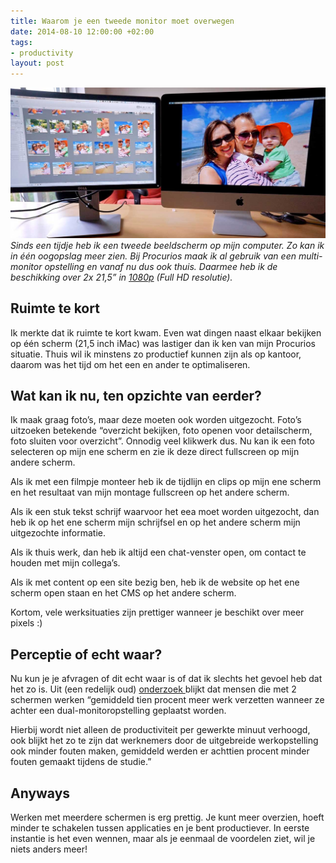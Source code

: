```yaml
---
title: Waarom je een tweede monitor moet overwegen
date: 2014-08-10 12:00:00 +02:00
tags:
- productivity
layout: post
---
```


![Twee monitoren](/content/images/2014/Dec/tweede-monitor.jpg)
*Sinds een tijdje heb ik een tweede beeldscherm op mijn computer. Zo kan ik in één oogopslag meer zien. Bij Procurios maak ik al gebruik van een multi-monitor opstelling en vanaf nu dus ook thuis. Daarmee heb ik de beschikking over 2x 21,5” in [1080p](http://en.wikipedia.org/wiki/1080p) (Full HD resolutie).*

## Ruimte te kort
Ik merkte dat ik ruimte te kort kwam. Even wat dingen naast elkaar bekijken op één scherm (21,5 inch iMac) was lastiger dan ik ken van mijn Procurios situatie. Thuis wil ik minstens zo productief kunnen zijn als op kantoor, daarom was het tijd om het een en ander te optimaliseren.

## Wat kan ik nu, ten opzichte van eerder?
Ik maak graag foto’s, maar deze moeten ook worden uitgezocht. Foto’s uitzoeken betekende “overzicht bekijken, foto openen voor detailscherm, foto sluiten voor overzicht”. Onnodig veel klikwerk dus. Nu kan ik een foto selecteren op mijn ene scherm en zie ik deze direct fullscreen op mijn andere scherm.

Als ik met een filmpje monteer heb ik de tijdlijn en clips op mijn ene scherm en het resultaat van mijn montage fullscreen op het andere scherm.

Als ik een stuk tekst schrijf waarvoor het eea moet worden uitgezocht, dan heb ik op het ene scherm mijn schrijfsel en op het andere scherm mijn uitgezochte informatie.

Als ik thuis werk, dan heb ik altijd een chat-venster open, om contact te houden met mijn collega’s.

Als ik met content op een site bezig ben, heb ik de website op het ene scherm open staan en het CMS op het andere scherm.

Kortom, vele werksituaties zijn prettiger wanneer je beschikt over meer pixels :)

## Perceptie of echt waar?
Nu kun je je afvragen of dit echt waar is of dat ik slechts het gevoel heb dat het zo is. Uit (een redelijk oud) [onderzoek ](http://tweakers.net/nieuws/29155/onderzoek-multi-monitor-desktop-verhoogt-productiviteit.html)blijkt dat mensen die met 2 schermen werken “gemiddeld tien procent meer werk verzetten wanneer ze achter een dual-monitoropstelling geplaatst worden.

Hierbij wordt niet alleen de productiviteit per gewerkte minuut verhoogd, ook blijkt het zo te zijn dat werknemers door de uitgebreide werkopstelling ook minder fouten maken, gemiddeld werden er achttien procent minder fouten gemaakt tijdens de studie.”

## Anyways
Werken met meerdere schermen is erg prettig. Je kunt meer overzien, hoeft minder te schakelen tussen applicaties en je bent productiever. In eerste instantie is het even wennen, maar als je eenmaal de voordelen ziet, wil je niets anders meer!